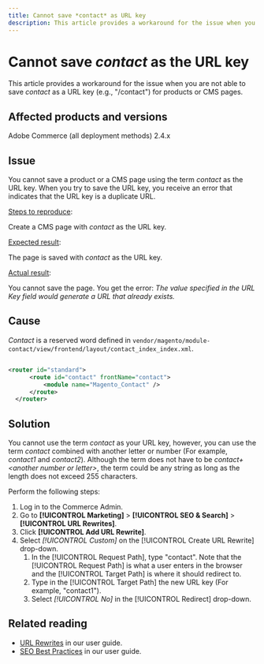 ```yaml
---
title: Cannot save *contact* as URL key
description: This article provides a workaround for the issue when you are not able to save *contact* as a URL key (e.g., "/contact") for products or CMS pages. When you try to save the URL key, you receive an error that indicates that the URL key is a duplicate URL.
---
```

# Cannot save *contact* as the URL key

This article provides a workaround for the issue when you are not able to save *contact* as a URL key (e.g., "/contact") for products or CMS pages.

## Affected products and versions

Adobe Commerce (all deployment methods) 2.4.x

## Issue

You cannot save a product or a CMS page using the term *contact* as the URL key. When you try to save the URL key, you receive an error that indicates that the URL key is a duplicate URL.

<u>Steps to reproduce</u>:

Create a CMS page with *contact* as the URL key.

<u>Expected result</u>:

The page is saved with *contact* as the URL key.

<u>Actual result</u>:

You cannot save the page. You get the error: *The value specified in the URL Key field would generate a URL that already exists.*

## Cause

*Contact* is a reserved word defined in `vendor/magento/module-contact/view/frontend/layout/contact_index_index.xml`.

```xml

<router id="standard">
      <route id="contact" frontName="contact">
          <module name="Magento_Contact" />
      </route>
  </router>
```

## Solution

You cannot use the term *contact* as your URL key, however, you can use the term *contact* combined with another letter or number (For example, *contact1* and *contact2*). Although the term does not have to be *contact+&lt;another number or letter&gt;*, the term could be any string as long as the length does not exceed 255 characters.

Perform the following steps:

1. Log in to the Commerce Admin.
1. Go to **[!UICONTROL Marketing]** > **[!UICONTROL SEO & Search]** > **[!UICONTROL URL Rewrites]**.
1. Click **[!UICONTROL Add URL Rewrite]**.
1. Select *[!UICONTROL Custom]* on the [!UICONTROL Create URL Rewrite] drop-down.
    1. In the [!UICONTROL Request Path], type "contact". Note that the [!UICONTROL Request Path] is what a user enters in the browser and the [!UICONTROL Target Path] is where it should redirect to.
    1. Type in the [!UICONTROL Target Path] the new URL key (For example, "contact1").
    1. Select *[!UICONTROL No]* in the [!UICONTROL Redirect] drop-down.

## Related reading

* [URL Rewrites](https://docs.magento.com/user-guide/marketing/url-rewrite.html) in our user guide.
* [SEO Best Practices](https://docs.magento.com/user-guide/marketing/seo-best-practices.html) in our user guide.

